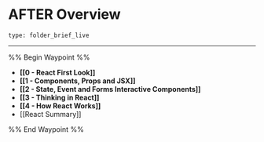 # AFTER Overview
 
```ccard
type: folder_brief_live
```
 
---

%% Begin Waypoint %%
- **[[0 - React First Look]]**
- **[[1 - Components, Props and JSX]]**
- **[[2 - State, Event and Forms Interactive Components]]**
- **[[3 - Thinking in React]]**
- **[[4 - How React Works]]**
- [[React Summary]]

%% End Waypoint %%